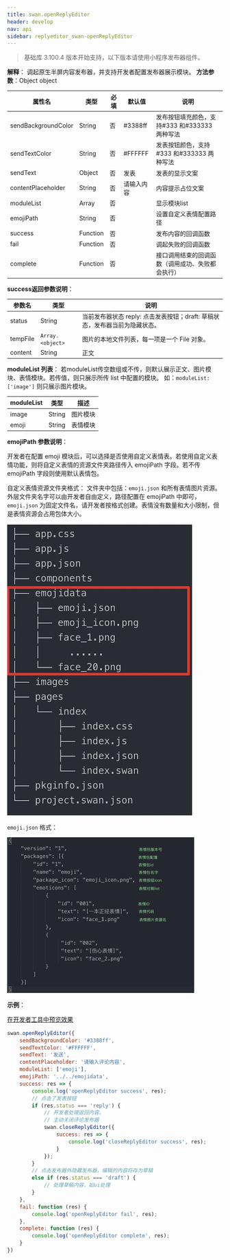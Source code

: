 ```yaml
---
title: swan.openReplyEditor
header: develop
nav: api
sidebar: replyeditor_swan-openReplyEditor
---
```


 

> 基础库 3.100.4 版本开始支持，以下版本请使用小程序发布器组件。

**解释**： 调起原生半屏内容发布器，并支持开发者配置发布器展示模块。
**方法参数**：Object object

|属性名 |类型  |必填 | 默认值 |说明|
|---- | ---- | ---- | ----|----|
|sendBackgroundColor   | String  |  否  | #3388ff |发布按钮填充颜色，支持#333 和#333333 两种写法|
|sendTextColor  |  String  | 否 | #FFFFFF |发表按钮颜色，支持#333 和#333333 两种写法|
|sendText  |  Object  | 否 | 发表 | 发表的显示文案|
|contentPlaceholder  |  String  | 否 | 请输入内容|内容提示占位文案|
|moduleList  |  Array  | 否 | |显示模块list|
|emojiPath  |  String  | 否 | |设置自定义表情配置路径|
|success  |  Function  | 否 | |发布内容的回调函数|
|fail  |  Function  | 否 | |调起失败的回调函数|
|complete  |  Function  | 否 | |接口调用结束的回调函数（调用成功、失败都会执行）|



**success返回参数说明**：

|参数名 |类型 | 说明|
|---- | ---- | ---- |
| status  | String |当前发布器状态  reply: 点击发表按钮；draft: 草稿状态，发布器当前为隐藏状态。|
| tempFile  | ` Array.<object> ` |图片的本地文件列表，每一项是一个 File 对象。|
| content | String | 正文 |


**moduleList 列表**：
若moduleList传空数组或不传，则默认展示正文、图片模块、表情模块。若传值，则只展示所传 list 中配置的模块。 
如：`moduleList: ['image']` 则只展示图片模块。

|moduleList| 类型 |描述|
|---|---|---|
|image|String|图片模块|
|emoji|String|表情模块|


**emojiPath 参数说明**：

开发者在配置 emoji 模块后，可以选择是否使用自定义表情表。若使用自定义表情功能，则将自定义表情的资源文件夹路径传入 emojiPath 字段。若不传 emojiPath 字段则使用默认表情包。

自定义表情资源文件夹格式：
文件夹中包括：`emoji.json` 和所有表情图片资源。外层文件夹名字可以由开发者自由定义，路径配置在 emojiPath 中即可，`emoji.json` 为固定文件名，请开发者按格式创建。表情没有数量和大小限制，但是表情资源会占用包体大小。

![图片](../../../../img/api/community_editor/emoji_path.jpg)

`emoji.json` 格式：

![图片](../../../../img/api/community_editor/emoji_json.jpg)



**示例**：

<a href="swanide://fragment/a013aec8b73e24ed9f6bbf11f4f1cd431566889380983" title="在开发者工具中预览效果" target="_self">在开发者工具中预览效果</a>

```js
swan.openReplyEditor({
    sendBackgroundColor: '#3388ff',
    sendTextColor: '#FFFFFF',
    sendText: '发送',
    contentPlaceholder: '请输入评论内容',
    moduleList: ['emoji'],
    emojiPath: '../../emojidata',
    success: res => {
        console.log('openReplyEditor success', res);
        // 点击了发表按钮
        if (res.status === 'reply') {
            // 开发者处理返回内容。
            // 主动关闭评论发布器
            swan.closeReplyEditor({
                success: res => {
                    console.log('closeReplyEditor success', res);
                }
            });
        }
        // 点击发布器外隐藏发布器，编辑的内容将存为草稿
        else if (res.status === 'draft') {
            // 处理草稿内容，如ui处理
        }
    },
    fail: function (res) {
        console.log('openReplyEditor fail', res);
    },
    complete: function (res) {
        console.log('openReplyEditor complete', res);
    }
})
```

